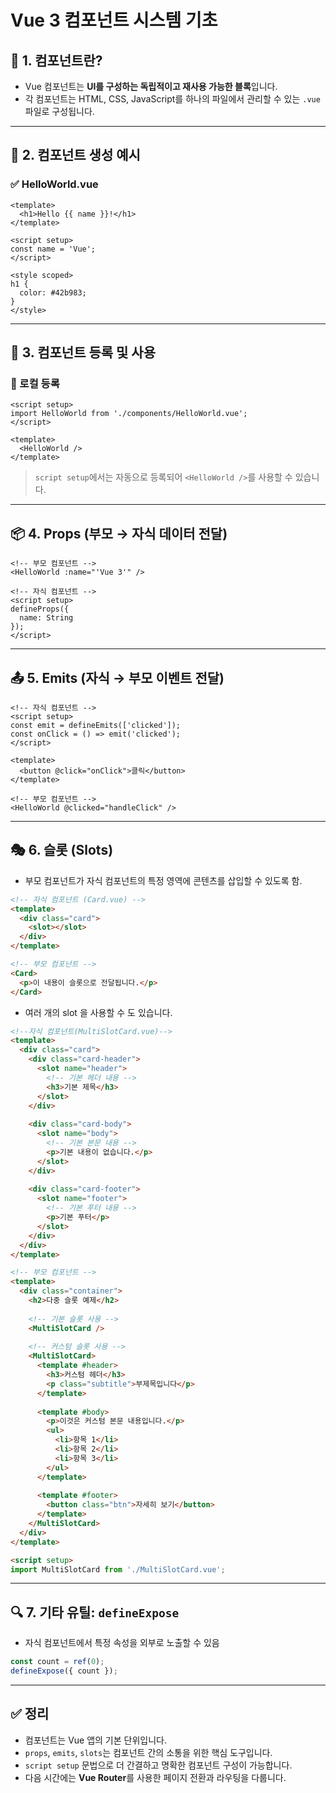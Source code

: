 # Vue 3 컴포넌트 시스템 기초

## 🧱 1. 컴포넌트란?

- Vue 컴포넌트는 **UI를 구성하는 독립적이고 재사용 가능한 블록**입니다.
- 각 컴포넌트는 HTML, CSS, JavaScript를 하나의 파일에서 관리할 수 있는 `.vue` 파일로 구성됩니다.

---

## 🧩 2. 컴포넌트 생성 예시

### ✅ HelloWorld.vue

```vue
<template>
  <h1>Hello {{ name }}!</h1>
</template>

<script setup>
const name = 'Vue';
</script>

<style scoped>
h1 {
  color: #42b983;
}
</style>
```

---

## 🔗 3. 컴포넌트 등록 및 사용

### 📌 로컬 등록

```vue
<script setup>
import HelloWorld from './components/HelloWorld.vue';
</script>

<template>
  <HelloWorld />
</template>
```

> `script setup`에서는 자동으로 등록되어 `<HelloWorld />`를 사용할 수 있습니다.

---

## 📦 4. Props (부모 → 자식 데이터 전달)

```vue
<!-- 부모 컴포넌트 -->
<HelloWorld :name="'Vue 3'" />

<!-- 자식 컴포넌트 -->
<script setup>
defineProps({
  name: String
});
</script>
```

---

## 📤 5. Emits (자식 → 부모 이벤트 전달)

```vue
<!-- 자식 컴포넌트 -->
<script setup>
const emit = defineEmits(['clicked']);
const onClick = () => emit('clicked');
</script>

<template>
  <button @click="onClick">클릭</button>
</template>
```

```vue
<!-- 부모 컴포넌트 -->
<HelloWorld @clicked="handleClick" />
```

---

## 🎭 6. 슬롯 (Slots)

- 부모 컴포넌트가 자식 컴포넌트의 특정 영역에 콘텐츠를 삽입할 수 있도록 함.

```html
<!-- 자식 컴포넌트 (Card.vue) -->
<template>
  <div class="card">
    <slot></slot>
  </div>
</template>
```

```html
<!-- 부모 컴포넌트 -->
<Card>
  <p>이 내용이 슬롯으로 전달됩니다.</p>
</Card>
```
- 여러 개의 slot 을 사용할 수 도 있습니다.
```html
<!--자식 컴포넌트(MultiSlotCard.vue)-->
<template>
  <div class="card">
    <div class="card-header">
      <slot name="header">
        <!-- 기본 헤더 내용 -->
        <h3>기본 제목</h3>
      </slot>
    </div>
    
    <div class="card-body">
      <slot name="body">
        <!-- 기본 본문 내용 -->
        <p>기본 내용이 없습니다.</p>
      </slot>
    </div>
    
    <div class="card-footer">
      <slot name="footer">
        <!-- 기본 푸터 내용 -->
        <p>기본 푸터</p>
      </slot>
    </div>
  </div>
</template>


```

```html
<!-- 부모 컴포넌트 -->
<template>
  <div class="container">
    <h2>다중 슬롯 예제</h2>
    
    <!-- 기본 슬롯 사용 -->
    <MultiSlotCard />
    
    <!-- 커스텀 슬롯 사용 -->
    <MultiSlotCard>
      <template #header>
        <h3>커스텀 헤더</h3>
        <p class="subtitle">부제목입니다</p>
      </template>
      
      <template #body>
        <p>이것은 커스텀 본문 내용입니다.</p>
        <ul>
          <li>항목 1</li>
          <li>항목 2</li>
          <li>항목 3</li>
        </ul>
      </template>
      
      <template #footer>
        <button class="btn">자세히 보기</button>
      </template>
    </MultiSlotCard>
  </div>
</template>

<script setup>
import MultiSlotCard from './MultiSlotCard.vue';

```
---

## 🔍 7. 기타 유틸: `defineExpose`

- 자식 컴포넌트에서 특정 속성을 외부로 노출할 수 있음

```js
const count = ref(0);
defineExpose({ count });
```

---

## ✅ 정리

- 컴포넌트는 Vue 앱의 기본 단위입니다.
- `props`, `emits`, `slots`는 컴포넌트 간의 소통을 위한 핵심 도구입니다.
- `script setup` 문법으로 더 간결하고 명확한 컴포넌트 구성이 가능합니다.
- 다음 시간에는 **Vue Router**를 사용한 페이지 전환과 라우팅을 다룹니다.
